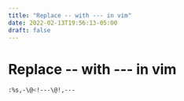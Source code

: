 ```yaml
---
title: "Replace -- with --- in vim"
date: 2022-02-13T19:56:13-05:00
draft: false
---
```

# Replace -- with --- in vim 

```bash
:%s,-\@<!---\@!,---
```

